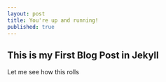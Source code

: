 ```yaml
---
layout: post
title: You're up and running!
published: true
---
```

## This is my First Blog Post in Jekyll

Let me see how this rolls